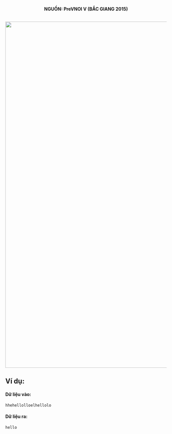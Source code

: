 **<center>NGUỒN: PreVNOI Ⅴ (BẮC GIANG 2015)</center>**
<br>

<img src="/images/problems/1069/string.svg" width=1080px>

## Ví dụ:
#### Dữ liệu vào:
```
hhehellolloelhellolo
```

#### Dữ liệu ra:
```
hello
```